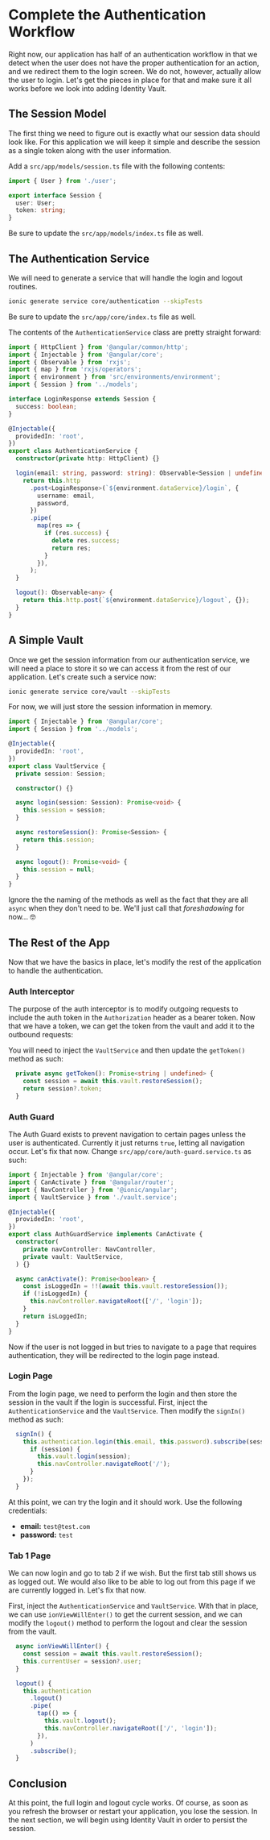 # Complete the Authentication Workflow

Right now, our application has half of an authentication workflow in that we detect when the user does not have the proper authentication for an action, and we redirect them to the login screen. We do not, however, actually allow the user to login. Let's get the pieces in place for that and make sure it all works before we look into adding Identity Vault.

## The Session Model

The first thing we need to figure out is exactly what our session data should look like. For this application we will keep it simple and describe the session as a single token along with the user information.

Add a `src/app/models/session.ts` file with the following contents:

```TypeScript
import { User } from './user';

export interface Session {
  user: User;
  token: string;
}
```

Be sure to update the `src/app/models/index.ts` file as well.

## The Authentication Service

We will need to generate a service that will handle the login and logout routines.

```bash
ionic generate service core/authentication --skipTests
```

Be sure to update the `src/app/core/index.ts` file as well.

The contents of the `AuthenticationService` class are pretty straight forward:

```TypeScript
import { HttpClient } from '@angular/common/http';
import { Injectable } from '@angular/core';
import { Observable } from 'rxjs';
import { map } from 'rxjs/operators';
import { environment } from 'src/environments/environment';
import { Session } from '../models';

interface LoginResponse extends Session {
  success: boolean;
}

@Injectable({
  providedIn: 'root',
})
export class AuthenticationService {
  constructor(private http: HttpClient) {}

  login(email: string, password: string): Observable<Session | undefined> {
    return this.http
      .post<LoginResponse>(`${environment.dataService}/login`, {
        username: email,
        password,
      })
      .pipe(
        map(res => {
          if (res.success) {
            delete res.success;
            return res;
          }
        }),
      );
  }

  logout(): Observable<any> {
    return this.http.post(`${environment.dataService}/logout`, {});
  }
}
```

## A Simple Vault

Once we get the session information from our authentication service, we will need a place to store it so we can access it from the rest of our application. Let's create such a service now:

```bash
ionic generate service core/vault --skipTests
```

For now, we will just store the session information in memory.

```TypeScript
import { Injectable } from '@angular/core';
import { Session } from '../models';

@Injectable({
  providedIn: 'root',
})
export class VaultService {
  private session: Session;

  constructor() {}

  async login(session: Session): Promise<void> {
    this.session = session;
  }

  async restoreSession(): Promise<Session> {
    return this.session;
  }

  async logout(): Promise<void> {
    this.session = null;
  }
}
```

Ignore the the naming of the methods as well as the fact that they are all `async` when they don't need to be. We'll just call that _foreshadowing_ for now... 🤓

## The Rest of the App

Now that we have the basics in place, let's modify the rest of the application to handle the authentication.

### Auth Interceptor

The purpose of the auth interceptor is to modify outgoing requests to include the auth token in the `Authorization` header as a bearer token. Now that we have a token, we can get the token from the vault and add it to the outbound requests:

You will need to inject the `VaultService` and then update the `getToken()` method as such:

```TypeScript
  private async getToken(): Promise<string | undefined> {
    const session = await this.vault.restoreSession();
    return session?.token;
  }
```

### Auth Guard

The Auth Guard exists to prevent navigation to certain pages unless the user is authenticated. Currently it just returns `true`, letting all navigation occur. Let's fix that now. Change `src/app/core/auth-guard.service.ts` as such:

```TypeScript
import { Injectable } from '@angular/core';
import { CanActivate } from '@angular/router';
import { NavController } from '@ionic/angular';
import { VaultService } from './vault.service';

@Injectable({
  providedIn: 'root',
})
export class AuthGuardService implements CanActivate {
  constructor(
    private navController: NavController,
    private vault: VaultService,
  ) {}

  async canActivate(): Promise<boolean> {
    const isLoggedIn = !!(await this.vault.restoreSession());
    if (!isLoggedIn) {
      this.navController.navigateRoot(['/', 'login']);
    }
    return isLoggedIn;
  }
}
```

Now if the user is not logged in but tries to navigate to a page that requires authentication, they will be redirected to the login page instead.

### Login Page

From the login page, we need to perform the login and then store the session in the vault if the login is successful. First, inject the `AuthenticationService` and the `VaultService`. Then modify the `signIn()` method as such:

```TypeScript
  signIn() {
    this.authentication.login(this.email, this.password).subscribe(session => {
      if (session) {
        this.vault.login(session);
        this.navController.navigateRoot('/');
      }
    });
  }
```

At this point, we can try the login and it should work. Use the following credentials:

- **email:** `test@test.com`
- **password:** `test`

### Tab 1 Page

We can now login and go to tab 2 if we wish. But the first tab still shows us as logged out. We would also like to be able to log out from this page if we are currently logged in. Let's fix that now.

First, inject the `AuthenticationService` and `VaultService`. With that in place, we can use `ionViewWillEnter()` to get the current session, and we can modify the `logout()` method to perform the logout and clear the session from the vault.

```TypeScript
  async ionViewWillEnter() {
    const session = await this.vault.restoreSession();
    this.currentUser = session?.user;
  }

  logout() {
    this.authentication
      .logout()
      .pipe(
        tap(() => {
          this.vault.logout();
          this.navController.navigateRoot(['/', 'login']);
        }),
      )
      .subscribe();
  }
```

## Conclusion

At this point, the full login and logout cycle works. Of course, as soon as you refresh the browser or restart your application, you lose the session. In the next section, we will begin using Identity Vault in order to persist the session.
